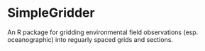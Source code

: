 # SimpleGridder
 An R package for gridding environmental field observations (esp. oceanographic) into reguarly spaced grids and sections.
